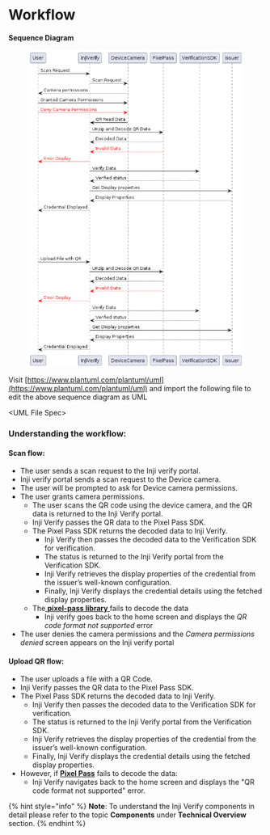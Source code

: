 # Workflow

#### **Sequence Diagram**

<figure><img src="../../.gitbook/assets/injiverify_sequence.png" alt=""><figcaption></figcaption></figure>

Visit [https://www.plantuml.com/plantuml/uml](https://www.plantuml.com/plantuml/uml) and import the following file to edit the above sequence diagram as UML



\<UML File Spec>



### **Understanding the workflow**:

#### **Scan flow:**

* The user sends a scan request to the Inji verify portal.
* Inji verify portal sends a scan request to the Device camera.
* The user will be prompted to ask for Device camera permissions.
* The user grants camera permissions.
  * The user scans the QR code using the device camera, and the QR data is returned to the Inji Verify portal.
  * Inji Verify passes the QR data to the Pixel Pass SDK.
  * The Pixel Pass SDK returns the decoded data to Inji Verify.
    * Inji Verify then passes the decoded data to the Verification SDK for verification.
    * The status is returned to the Inji Verify portal from the Verification SDK.
    * Inji Verify retrieves the display properties of the credential from the issuer’s well-known configuration.
    * Finally, Inji Verify displays the credential details using the fetched display properties.
  * The[ **pixel-pass library** ](https://www.npmjs.com/package/@mosip/pixelpass/v/0.1.5)fails to decode the data
    * Inji verify goes back to the home screen and displays the _QR code format not supported_ error
* The user denies the camera permissions and the _Camera permissions denied_ screen appears on the Inji verify portal

#### **Upload QR flow:**

* The user uploads a file with a QR Code.
* Inji Verify passes the QR data to the Pixel Pass SDK.
* The Pixel Pass SDK returns the decoded data to Inji Verify.
  * Inji Verify then passes the decoded data to the Verification SDK for verification.
  * The status is returned to the Inji Verify portal from the Verification SDK.
  * Inji Verify retrieves the display properties of the credential from the issuer’s well-known configuration.
  * Finally, Inji Verify displays the credential details using the fetched display properties.
* However, if [**Pixel Pass**](https://www.npmjs.com/package/@mosip/pixelpass/v/0.1.5) fails to decode the data:
  * Inji Verify navigates back to the home screen and displays the "QR code format not supported" error.

{% hint style="info" %}
**Note**: To understand the Inji Verify components in detail please refer to the topic **Components** under **Technical Overview** section.
{% endhint %}
